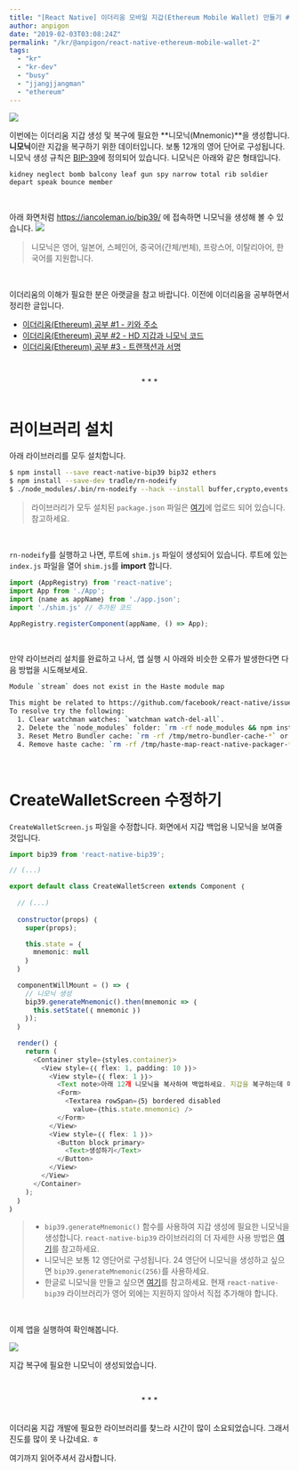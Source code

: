 ```yaml
---
title: "[React Native] 이더리움 모바일 지갑(Ethereum Mobile Wallet) 만들기 #2"
author: anpigon
date: "2019-02-03T03:08:24Z"
permalink: "/kr/@anpigon/react-native-ethereum-mobile-wallet-2"
tags:
  - "kr"
  - "kr-dev"
  - "busy"
  - "jjangjjangman"
  - "ethereum"
---
```

![](https://cdn.steemitimages.com/720x0/https://cdn.steemitimages.com/DQmTBYPHABLZoXJMWL9msssEoTsXz9LvVaK7dT49uXXGQi7/galaxy-2.png)

이번에는 이더리움 지갑 생성 및 복구에 필요한 **니모닉(Mnemonic)**을 생성합니다. **니모닉**이란 지갑을 복구하기 위한 데이터입니다. 보통 12개의 영어 단어로 구성됩니다. 니모닉 생성 규칙은 [BIP-39](https://github.com/bitcoin/bips/blob/master/bip-0039.mediawiki)에 정의되어 있습니다. 니모닉은 아래와 같은 형태입니다.

```
kidney neglect bomb balcony leaf gun spy narrow total rib soldier depart speak bounce member
```

&nbsp;

아래 화면처럼 https://iancoleman.io/bip39/ 에 접속하면 니모닉을 생성해 볼 수 있습니다. 
![](https://cdn.steemitimages.com/DQmdbgdwHxaYL7krvRFifWczCkXvXCTaE4X4EiRMKASXFCn/％E1％84％89％E1％85％B3％E1％84％8F％E1％85％B3％E1％84％85％E1％85％B5％E1％86％AB％E1％84％89％E1％85％A3％E1％86％BA％202019-02-03％2011.43.06.png)

>
> 니모닉은 영어, 일본어, 스페인어, 중국어(간체/번체), 프랑스어, 이탈리아어, 한국어를 지원합니다.

&nbsp;

이더리움의 이해가 필요한 분은 아랫글을 참고 바랍니다. 이전에 이더리움을 공부하면서 정리한 글입니다.

- [이더리움(Ethereum) 공부 #1 - 키와 주소](https://steemit.com/@anpigon/ethereum-1)
- [이더리움(Ethereum) 공부 #2 - HD 지갑과 니모닉 코드](https://steemit.com/@anpigon/ethereum-2-hd)
- [이더리움(Ethereum) 공부 #3 - 트랜잭션과 서명](https://steemit.com/busy/@anpigon/ethereum-3)

<br><center>* * *</center><br>

# 러이브러리 설치

아래 라이브러리를 모두 설치합니다.

```bash
$ npm install --save react-native-bip39 bip32 ethers
$ npm install --save-dev tradle/rn-nodeify
$ ./node_modules/.bin/rn-nodeify --hack --install buffer,crypto,events,stream,vm,process
```
>  라이브러리가 모두 설치된 `package.json` 파일은 [여기](https://github.com/anpigon/rn_ethereum_wallet/blob/b7285e0b146a2648b478b214d2589e6ccba3e53a/package.json)에 업로드 되어 있습니다. 참고하세요.

&nbsp;

`rn-nodeify`를 실행하고 나면, 루트에 `shim.js` 파일이 생성되어 있습니다. 루트에 있는 `index.js` 파일을 열어  `shim.js`를 **import** 합니다.

```jsx
import ｛AppRegistry｝ from 'react-native';
import App from './App';
import ｛name as appName｝ from './app.json';
import './shim.js' // 추가된 코드

AppRegistry.registerComponent(appName, () => App);
```

&nbsp;

만약 라이브러리 설치를 완료하고 나서, 앱 실행 시 아래와 비슷한 오류가 발생한다면 다음 방법을 시도해보세요.

```bash
Module `stream` does not exist in the Haste module map

This might be related to https://github.com/facebook/react-native/issues/4968
To resolve try the following:
  1. Clear watchman watches: `watchman watch-del-all`.
  2. Delete the `node_modules` folder: `rm -rf node_modules && npm install`.
  3. Reset Metro Bundler cache: `rm -rf /tmp/metro-bundler-cache-*` or `npm start -- --reset-cache`.
  4. Remove haste cache: `rm -rf /tmp/haste-map-react-native-packager-*`.
```

&nbsp;

# CreateWalletScreen 수정하기

`CreateWalletScreen.js` 파일을 수정합니다. 화면에서 지갑 백업용 니모닉을 보여줄 것입니다.

```jsx
import bip39 from 'react-native-bip39';

// (...)

export default class CreateWalletScreen extends Component ｛
  
  // (...)
  
  constructor(props) ｛
    super(props);

    this.state = ｛
      mnemonic: null
    ｝
  ｝
  
  componentWillMount = () => ｛
    // 니모닉 생성
    bip39.generateMnemonic().then(mnemonic => ｛
      this.setState(｛ mnemonic ｝)
    ｝);
  ｝
  
  render() ｛
    return (
      <Container style=｛styles.container｝>
        <View style=｛｛ flex: 1, padding: 10 ｝｝>
          <View style=｛｛ flex: 1 ｝｝>
            <Text note>아래 12개 니모닉을 복사하여 백업하세요. 지갑을 복구하는데 매우 중요한 데이터입니다.</Text>
            <Form>
              <Textarea rowSpan=｛5｝ bordered disabled 
                value=｛this.state.mnemonic｝ />
            </Form>
          </View>
          <View style=｛｛ flex: 1 ｝｝>
            <Button block primary>
              <Text>생성하기</Text>
            </Button>
          </View>
        </View>
      </Container>
    );
  ｝
｝
```
> * `bip39.generateMnemonic()` 함수를 사용하여 지갑 생성에 필요한 니모닉을 생성합니다. `react-native-bip39` 라이브러리의 더 자세한 사용 방법은 [여기](https://github.com/novalabio/react-native-bip39)를 참고하세요.
> * 니모닉은 보통 12 영단어로 구성됩니다. 24 영단어 니모닉을 생성하고 싶으면 `bip39.generateMnemonic(256)`를 사용하세요.
> * 한글로 니모닉을 만들고 싶으면 [여기](https://github.com/bitcoinjs/bip39/blob/master/wordlists/korean.json)를 참고하세요. 현재 `react-native-bip39` 라이브러리가 영어 외에는 지원하지 않아서 직접 추가해야 합니다.

&nbsp;

이제 앱을 실행하여 확인해봅니다.

![](https://cdn.steemitimages.com/0x600/https://cdn.steemitimages.com/DQmPKt7p6PLAfnM3Zpua5EScucHJN2LaBHACLSUew48JAt3/％E1％84％89％E1％85％B3％E1％84％8F％E1％85％B3％E1％84％85％E1％85％B5％E1％86％AB％E1％84％89％E1％85％A3％E1％86％BA％202019-02-02％2002.44.47.png)

지갑 복구에 필요한 니모닉이 생성되었습니다.

<br><center>* * *</center><br>

이더리움 지갑 개발에 필요한 라이브러리를 찾느라 시간이 많이 소요되었습니다. 그래서 진도를 많이 못 나갔네요. ㅎ

여기까지 읽어주셔서 감사합니다.